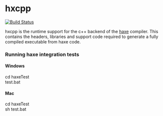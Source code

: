 # hxcpp

[![Build Status](https://travis-ci.org/HaxeFoundation/hxcpp.png?branch=master)](https://travis-ci.org/HaxeFoundation/hxcpp)

hxcpp is the runtime support for the c++ backend of the [haxe](http://haxe.org/) compiler. This contains the headers, libraries and support code required to generate a fully compiled executable from haxe code.

### Running haxe integration tests

#### Windows
cd haxeTest  
test.bat  
  
#### Mac
cd haxeTest  
sh test.bat  

